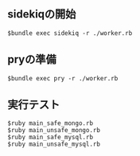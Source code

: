 ## sidekiqの開始

```
$bundle exec sidekiq -r ./worker.rb
```

## pryの準備

```
$bundle exec pry -r ./worker.rb
```

## 実行テスト

```
$ruby main_safe_mongo.rb
$ruby main_unsafe_mongo.rb
$ruby main_safe_mysql.rb
$ruby main_unsafe_mysql.rb
```
